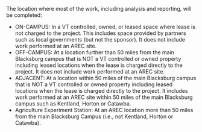 The location where most of the work, including analysis and reporting, will be completed:

- ON-CAMPUS: In a VT controlled, owned, or leased space where lease is not charged to the project.  This includes space provided by partners such as local governments (but not the sponsor).  It does not include work performed at an AREC site.
- OFF-CAMPUS: At a location further than 50 miles from the main Blacksburg campus that is NOT a VT controlled or owned property including leased locations when the lease is charged directly to the project.  It does not include work performed at an AREC site.
- ADJACENT: At a location within 50 miles of the main Blacksburg campus that is NOT a VT controlled or owned property including leased locations when the lease is charged directly to the project.  It includes work performed at an AREC site within 50 miles of the main Blacksburg campus such as Kentland, Horton or Catawba.
- Agriculture Experiment Station: At an AREC location more than 50 miles from the main Blacksburg Campus (i.e., not Kentland, Horton or Catawba). 
